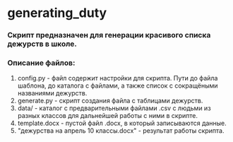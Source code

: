 # generating_duty
### Скрипт предназначен для генерации красивого списка дежурств в школе. 

### Описание файлов:
1. config.py - файл содержит настройки для скрипта. Пути до файла шаблона, до каталога с файлами, а также список с сокращёными названиями дежурств.
2. generate.py - скрипт создания файла с таблицами дежурств.
3. data/ - каталог с предварительными файлами .csv с людьми из разных классов для дальнейшей работы с ними в скрипте.
4. template.docx - пустой файл .docx, в который записываются данные.
5. "дежурства на апрель 10 классы.docx" - результат работы скрипта. 
